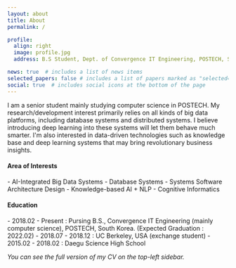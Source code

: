 ```yaml
---
layout: about
title: About
permalink: /

profile:
  align: right
  image: profile.jpg
  address: B.S Student, Dept. of Convergence IT Engineering, POSTECH, South Korea 

news: true  # includes a list of news items
selected_papers: false # includes a list of papers marked as "selected={true}"
social: true  # includes social icons at the bottom of the page
---
```


I am a senior student mainly studying computer science in POSTECH. My research/development interest primarily relies on all kinds of big data platforms, including database systems and distributed systems. I believe introducing deep learning into these systems will let them behave much smarter. I'm also interested in data-driven technologies such as knowledge base and deep learning systems that may bring revolutionary business insights.

<h4>Area of Interests</h4>
- AI-Integrated Big Data Systems
- Database Systems
- Systems Software Architecture Design
- Knowledge-based AI + NLP
- Cognitive Informatics

<h4>Education</h4>
- 2018.02 - Present : Pursing B.S., Convergence IT Engineering (mainly computer science), POSTECH, South Korea. (Expected Graduation : 2022.02)
- 2018.07 - 2018.12 : UC Berkeley, USA (exchange student)
- 2015.02 - 2018.02 : Daegu Science High School

<i>You can see the full version of my CV on the top-left sidebar.</i> 
